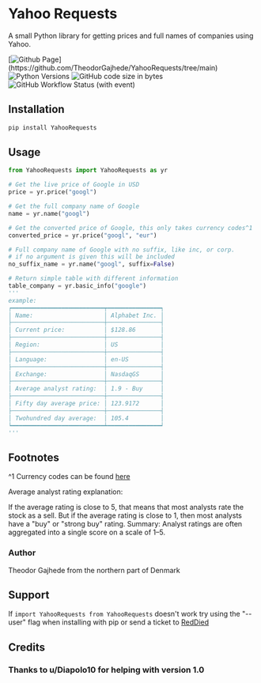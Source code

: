 # Yahoo Requests

A small Python library for getting prices and full names of companies using Yahoo.

[![Github Page](https://img.shields.io/badge/Github-000?logo="github")](https://github.com/TheodorGajhede/YahooRequests/tree/main) 
![Python Versions ](https://img.shields.io/badge/Python-3.7--3.12-259?logo="python") ![GitHub code size in bytes](https://img.shields.io/github/languages/code-size/TheodorGajhede/YahooRequests) ![GitHub Workflow Status (with event)](https://img.shields.io/github/actions/workflow/status/TheodorGajhede/YahooRequests/main.yml?&style=flat&logo=github)


## Installation

```sh
pip install YahooRequests 
```
## Usage
```python
from YahooRequests import YahooRequests as yr

# Get the live price of Google in USD
price = yr.price("googl")

# Get the full company name of Google
name = yr.name("googl")

# Get the converted price of Google, this only takes currency codes^1 
converted_price = yr.price("googl", "eur")

# Full company name of Google with no suffix, like inc, or corp.
# if no argument is given this will be included
no_suffix_name = yr.name("googl", suffix=False)

# Return simple table with different information
table_company = yr.basic_info("google")
'''
example:
┍━━━━━━━━━━━━━━━━━━━━━━━━━━┯━━━━━━━━━━━━━━━┑
│ Name:                    │ Alphabet Inc. │
├──────────────────────────┼───────────────┤
│ Current price:           │ $128.86       │
├──────────────────────────┼───────────────┤
│ Region:                  │ US            │
├──────────────────────────┼───────────────┤
│ Language:                │ en-US         │
├──────────────────────────┼───────────────┤
│ Exchange:                │ NasdaqGS      │
├──────────────────────────┼───────────────┤
│ Average analyst rating:  │ 1.9 - Buy     │
├──────────────────────────┼───────────────┤
│ Fifty day average price: │ 123.9172      │
├──────────────────────────┼───────────────┤
│ Twohundred day average:  │ 105.4         │
┕━━━━━━━━━━━━━━━━━━━━━━━━━━┷━━━━━━━━━━━━━━━┙
'''
```

## Footnotes
^1 Currency codes can be found [here](https://www.iban.com/currency-codes)

Average analyst rating explanation: 

If the average rating is close to 5, that means that most analysts rate the stock as a sell. But if the average rating is close to 1, then most analysts have a "buy" or "strong buy" rating. Summary: Analyst ratings are often aggregated into a single score on a scale of 1–5.

### Author

Theodor Gajhede from the northern part of Denmark

## Support

If ```import YahooRequests from YahooRequests``` doesn't work
 try using the "--user" flag when  installing with pip or send a ticket to [RedDied](reddieddk@gmail.com)

## Credits

### Thanks to u/Diapolo10 for helping with version 1.0
